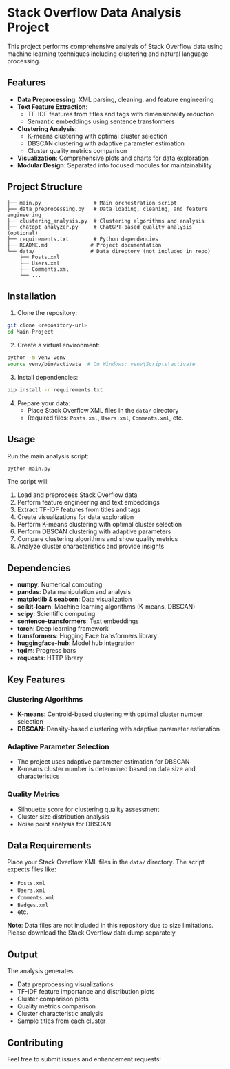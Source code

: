 # Stack Overflow Data Analysis Project

This project performs comprehensive analysis of Stack Overflow data using machine learning techniques including clustering and natural language processing.

## Features

- **Data Preprocessing**: XML parsing, cleaning, and feature engineering
- **Text Feature Extraction**: 
  - TF-IDF features from titles and tags with dimensionality reduction
  - Semantic embeddings using sentence transformers
- **Clustering Analysis**: 
  - K-means clustering with optimal cluster selection
  - DBSCAN clustering with adaptive parameter estimation
  - Cluster quality metrics comparison
- **Visualization**: Comprehensive plots and charts for data exploration
- **Modular Design**: Separated into focused modules for maintainability

## Project Structure

```
├── main.py                 # Main orchestration script
├── data_preprocessing.py   # Data loading, cleaning, and feature engineering
├── clustering_analysis.py  # Clustering algorithms and analysis
├── chatgpt_analyzer.py     # ChatGPT-based quality analysis (optional)
├── requirements.txt        # Python dependencies
├── README.md              # Project documentation
└── data/                  # Data directory (not included in repo)
    ├── Posts.xml
    ├── Users.xml
    ├── Comments.xml
    └── ...
```

## Installation

1. Clone the repository:
```bash
git clone <repository-url>
cd Main-Project
```

2. Create a virtual environment:
```bash
python -m venv venv
source venv/bin/activate  # On Windows: venv\Scripts\activate
```

3. Install dependencies:
```bash
pip install -r requirements.txt
```

4. Prepare your data:
   - Place Stack Overflow XML files in the `data/` directory
   - Required files: `Posts.xml`, `Users.xml`, `Comments.xml`, etc.

## Usage

Run the main analysis script:
```bash
python main.py
```

The script will:
1. Load and preprocess Stack Overflow data
2. Perform feature engineering and text embeddings
3. Extract TF-IDF features from titles and tags
4. Create visualizations for data exploration
5. Perform K-means clustering with optimal cluster selection
6. Perform DBSCAN clustering with adaptive parameters
7. Compare clustering algorithms and show quality metrics
8. Analyze cluster characteristics and provide insights

## Dependencies

- **numpy**: Numerical computing
- **pandas**: Data manipulation and analysis
- **matplotlib & seaborn**: Data visualization
- **scikit-learn**: Machine learning algorithms (K-means, DBSCAN)
- **scipy**: Scientific computing
- **sentence-transformers**: Text embeddings
- **torch**: Deep learning framework
- **transformers**: Hugging Face transformers library
- **huggingface-hub**: Model hub integration
- **tqdm**: Progress bars
- **requests**: HTTP library

## Key Features

### Clustering Algorithms
- **K-means**: Centroid-based clustering with optimal cluster number selection
- **DBSCAN**: Density-based clustering with adaptive parameter estimation

### Adaptive Parameter Selection
- The project uses adaptive parameter estimation for DBSCAN
- K-means cluster number is determined based on data size and characteristics

### Quality Metrics
- Silhouette score for clustering quality assessment
- Cluster size distribution analysis
- Noise point analysis for DBSCAN

## Data Requirements

Place your Stack Overflow XML files in the `data/` directory. The script expects files like:
- `Posts.xml`
- `Users.xml`
- `Comments.xml`
- `Badges.xml`
- etc.

**Note**: Data files are not included in this repository due to size limitations. Please download the Stack Overflow data dump separately.

## Output

The analysis generates:
- Data preprocessing visualizations
- TF-IDF feature importance and distribution plots
- Cluster comparison plots
- Quality metrics comparison
- Cluster characteristic analysis
- Sample titles from each cluster

## Contributing

Feel free to submit issues and enhancement requests!